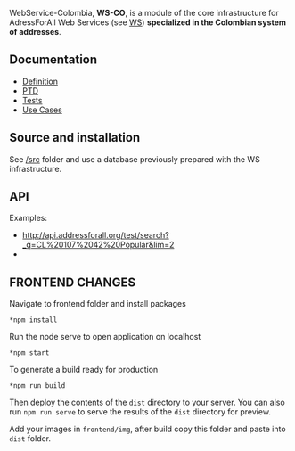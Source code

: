 WebService-Colombia, **WS-CO**, is a module of the core infrastructure for AdressForAll Web Services (see [WS](http://git.addressforall.org/WS)) **specialized in the Colombian system of addresses**.

## Documentation
* [Definition](doc/definition.md)
* [PTD](doc/ptd.md)
* [Tests](doc/tests.md)
* [Use Cases](doc/use-cases.md)

## Source and installation
See [/src](src) folder and use a database previously prepared with the WS infrastructure.

## API

Examples:

* http://api.addressforall.org/test/search?_q=CL%20107%2042%20Popular&lim=2
*

## FRONTEND CHANGES

Navigate to frontend folder and install packages

    *npm install

Run the node serve to open application on localhost

    *npm start

To generate a build ready for production

    *npm run build

Then deploy the contents of the `dist` directory to your server.  You can also run `npm run serve` to serve the results of the `dist` directory for preview.

Add your images in `frontend/img`, after build copy this folder and paste into `dist` folder. 
